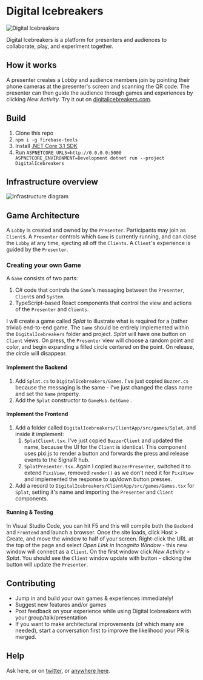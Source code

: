 # Digital Icebreakers

![Digital Icebreakers](https://raw.githubusercontent.com/staff0rd/DigitalIcebreakers/master/DigitalIcebreakers/ClientApp/public/img/digital-icebreakers.jpg)

Digital Icebreakers is a platform for presenters and audiences to collaborate, play, and experiment together.

## How it works

A presenter creates a _Lobby_ and audience members join by pointing their phone cameras at the presenter's screen and scanning the QR code. The presenter can then guide the audience through games and experiences by clicking _New Activity_. Try it out on [digitalicebreakers.com](https://digitalicebreakers.com).

## Build

1. Clone this repo
1. `npm i -g firebase-tools`
1. Install [.NET Core 3.1 SDK](https://dot.net)
1. Run `ASPNETCORE_URLS=http://0.0.0.0:5000 ASPNETCORE_ENVIRONMENT=Development dotnet run --project DigitalIcebreakers`

## Infrastructure overview

![Infrastructure diagram](/docs/overview.png)

## Game Architecture

A `Lobby` is created and owned by the `Presenter`. Participants may join as `Client`s. A `Presenter` controls which `Game` is currently running, and can close the `Lobby` at any time, ejecting all off the `Clients`. A `Client`'s experience is guided by the `Presenter`.

### Creating your own Game

A `Game` consists of two parts:

1. C# code that controls the `Game`'s messaging between the `Presenter`, `Client`s and `System`.
1. TypeScript-based React components that control the view and actions of the `Presenter` and `Clients`.

I will create a game called _Splat_ to illustrate what is required for a (rather trivial) end-to-end game. The `Game` should be entirely implemented within the `DigitalIcebreakers` folder and project. _Splat_ will have one button on `Client` views. On press, the `Presenter` view will choose a random point and color, and begin expanding a filled circle centered on the point. On release, the circle will disappear.

#### Implement the Backend

1. Add `Splat.cs` to `DigitalIcebreakers/Games`. I've just copied `Buzzer.cs` because the messaging is the same - I've just changed the class name and set the `Name` property.
1. Add the `Splat` constructor to `GameHub.GetGame` .

#### Implement the Frontend

1. Add a folder called `DigitalIcebreakers/ClientApp/src/games/Splat`, and inside it implement:
   1. `SplatClient.tsx`. I've just copied `BuzzerClient` and updated the name, because the UI for the `Client` is identical. This component uses pixi.js to render a button and forwards the press and release events to the SignalR hub.
   1. `SplatPresenter.tsx`. Again I copied `BuzzerPresenter`, switched it to extend `PixiView`, removed `render()` as we don't need it for `PixiView` and implemented the response to up/down button presses.
1. Add a record to `DigitalIcebreakers/ClientApp/src/games/Games.tsx` for `Splat`, setting it's name and importing the `Presenter` and `Client` components.

#### Running & Testing

In Visual Studio Code, you can hit F5 and this will compile both the `Backend` and `Frontend` and launch a browser. Once the site loads, click Host > Create, and move the window to half of your screen. Right-click the URL at the top of the page and select _Open Link in Incognito Window_ - this new window will connect as a `Client`. On the first window click _New Activity > Splat_. You should see the `Client` window update with button - clicking the button will update the `Presenter`.

## Contributing

- Jump in and build your own games & experiences immediately!
- Suggest new features and/or games
- Post feedback on your experience while using Digital Icebreakers with your group/talk/presentation
- If you want to make architectural improvements (of which many are needed), start a conversation first to improve the likelihood your PR is merged.

## Help

Ask here, or on [twitter](https://twitter.com/staff0rd), or [anywhere here](https://staffordwilliams.com/about/).
